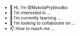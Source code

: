 - 👋 Hi, I’m @MykolaPrykhodko
- 👀 I’m interested in ...
- 🌱 I’m currently learning ...
- 💞️ I’m looking to collaborate on ...
- 📫 How to reach me ...

<!---
MykolaPrykhodko/MykolaPrykhodko is a ✨ special ✨ repository because its `README.md` (this file) appears on your GitHub profile.
You can click the Preview link to take a look at your changes.
--->
